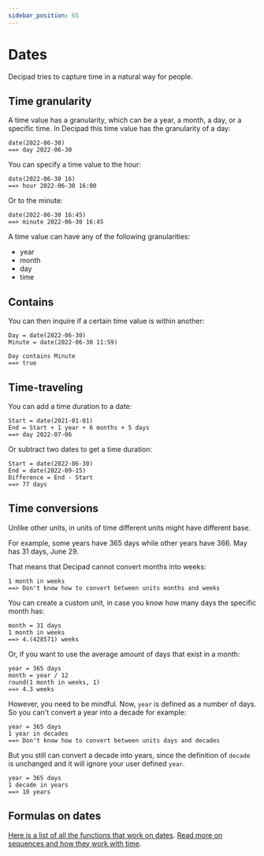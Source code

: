 ```yaml
---
sidebar_position: 65
---
```


# Dates

Decipad tries to capture time in a natural way for people.

## Time granularity

A time value has a granularity, which can be a year, a month, a day, or a specific time. In Decipad this time value has the granularity of a day:

```deci live
date(2022-06-30)
==> day 2022-06-30
```

You can specify a time value to the hour:

```deci live
date(2022-06-30 16)
==> hour 2022-06-30 16:00
```

Or to the minute:

```deci live
date(2022-06-30 16:45)
==> minute 2022-06-30 16:45
```

A time value can have any of the following granularities:

- year
- month
- day
- time

## Contains

You can then inquire if a certain time value is within another:

```deci live
Day = date(2022-06-30)
Minute = date(2022-06-30 11:59)

Day contains Minute
==> true
```

## Time-traveling

You can add a time duration to a date:

```deci live
Start = date(2021-01-01)
End = Start + 1 year + 6 months + 5 days
==> day 2022-07-06
```

Or subtract two dates to get a time duration:

```deci live
Start = date(2022-06-30)
End = date(2022-09-15)
Difference = End - Start
==> 77 days
```

## Time conversions

Unlike other units, in units of time different units might have different base.

For example, some years have 365 days while other years have 366. May has 31 days, June 29.

That means that Decipad cannot convert months into weeks:

```deci live
1 month in weeks
==> Don't know how to convert between units months and weeks
```

You can create a custom unit, in case you know how many days the specific month has:

```deci live
month = 31 days
1 month in weeks
==> 4.(428571) weeks
```

Or, if you want to use the average amount of days that exist in a month:

```deci live
year = 365 days
month = year / 12
round(1 month in weeks, 1)
==> 4.3 weeks
```

However, you need to be mindful. Now, `year` is defined as a number of days. So you can't convert a year into a decade for example:

```deci live
year = 365 days
1 year in decades
==> Don't know how to convert between units days and decades
```

But you still can convert a decade into years, since the definition of `decade` is unchanged and it will ignore your user defined `year`.

```deci live
year = 365 days
1 decade in years
==> 10 years
```

## Formulas on dates

[Here is a list of all the functions that work on dates](/docs/built-in-formulas/formulas-for-dates).
[Read more on sequences and how they work with time](/docs/advanced-concepts/sequences).
